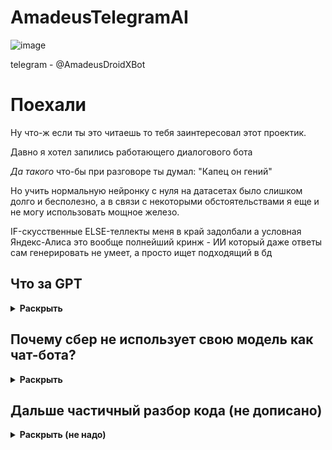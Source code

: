 # AmadeusTelegramAI

![image](https://user-images.githubusercontent.com/52743561/195871902-093c7feb-7dba-4dcd-b542-cfda3a6f7640.png)

telegram - @AmadeusDroidXBot

# Поехали
Ну что-ж если ты это читаешь то тебя заинтересовал этот проектик.

Давно я хотел запились работающего диалогового бота

*Да такого* что-бы при разговоре ты думал: "Капец он гений"

Но учить нормальную нейронку с нуля на датасетах было слишком долго и бесполезно, а в связи с некоторыми обстоятельствами я еще и не могу использовать мощное железо.

IF-скусственные ELSE-теллекты меня в край задолбали а условная Яндекс-Алиса это вообще полнейший кринж - ИИ который даже ответы сам генерировать не умеет, а просто ищет подходящий в бд

## Что за GPT
<details>
<summary> <b>Раскрыть</b> </summary>

![image](https://user-images.githubusercontent.com/52743561/195866476-02545073-5806-4b20-beb4-49e7155d7560.png)

[**GPT-3 (Generative Pre-trained Transformer 3)**](https://ru.wikipedia.org/wiki/GPT-3) - архитектура conversation моделей разработанная в 2020

[**RuGPT-3 by sberbank**](https://huggingface.co/sberbank-ai/rugpt3large_based_on_gpt2) - аналог GPT3 обученный на русской литературе

[**RuDialoGPT-3**](https://huggingface.co/Grossmend/rudialogpt3_medium_based_on_gpt2) - это [fine-tune](https://huggingface.co/transformers/v4.8.2/training.html) RuGPT3 от энтузиастов, заточенный под продолжение не абстрактных текстов, а диалогов 1на1

>фууу, почему ты взял готовую а не обучил сам?

1. Она обучалась сбербанком в месяц на 128 вычислительных видеокартах 
2. Нейросеть отлично справляется с огромным спектром задач [см. примеры](https://habr.com/ru/company/sberbank/blog/528966/)
</details>

## Почему сбер не использует свою модель как чат-бота?
<details>
<summary> <b>Раскрыть</b> </summary>

![image](https://user-images.githubusercontent.com/52743561/195869657-56bb30d4-a644-49d9-bb09-9a42ef9c2f76.png)

1. Он может послать тебя матом во время диалога (если до этого конечно дойдёт)
2. Условной компании сложно как-то повлиять на уже готовую модель и заставить привлекать клиентов
3. Модель продолжает диалог, а не выполняет конкретные функции, она бесполезна как ассистент
</details>

## Дальше частичный разбор кода (не дописано)
<details>
<summary> <b>Раскрыть (не надо)</b> </summary>

![image](https://user-images.githubusercontent.com/52743561/195871433-42b145b4-a754-42cc-b6c4-63b6c840d32b.png)

Формат ввода у RuDialoGPT3 хитрый, и отличается от других GPT
[https://habr.com/ru/company/icl_services/blog/548244/](В этой статье чел разбирает тонкости)

# bt.py
По сути это обертка для модели, которая занимается форматированием данных.
```python
def list_to_dialo(lst):
    st=""
    speaker=(len(lst)+1)%2
    for i in lst:
        tokens_count = len(tokenizer.encode(i))
        if tokens_count <= 15:l='1'
        elif tokens_count <= 50:l='2'
        elif tokens_count <= 256:l='3'
        else:l='-'
        st+=f"|{speaker}|{l}|"+ i + tokenizer.eos_token
        speaker=(speaker+1)%2
    return st+f"|{speaker}|-|"
```
# TeleWrapper.py
Файл занимается основными функциями бота, такими как общение голосом, генерация архива разговора и т.д.

</details>
